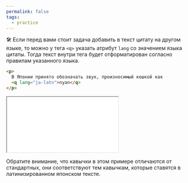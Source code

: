 ```yaml
---
permalink: false
tags:
  - practice
---
```

🛠 Если перед вами стоит задача добавить в текст цитату на другом языке, то можно у тега `<q>` указать атрибут `lang` со значением языка цитаты. Тогда текст внутри тега будет отформатирован согласно правилам указанного языка.

```html
<p>
  В Японии принято обозначать звук, произносимый кошкой как
  <q lang="ja-latn">nyan</q>
</p>
```

<iframe title="Nyan" src="../demos/quote.html"></iframe>

Обратите внимание, что кавычки в этом примере отличаются от стандартных, они соответствуют тем кавычкам, которые ставятся в латинизированном японском тексте.
